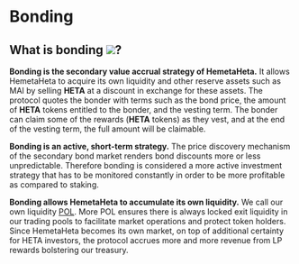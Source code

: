# Bonding

## What is bonding ![](../.gitbook/assets/favicon@2x.png)?

**Bonding is the secondary value accrual strategy of HemetaHeta.** It allows HemetaHeta to acquire its own liquidity and other reserve assets such as MAI by selling **HETA** at a discount in exchange for these assets. The protocol quotes the bonder with terms such as the bond price, the amount of **HETA** tokens entitled to the bonder, and the vesting term. The bonder can claim some of the rewards (**HETA** tokens) as they vest, and at the end of the vesting term, the full amount will be claimable.

**Bonding is an active, short-term strategy.** The price discovery mechanism of the secondary bond market renders bond discounts more or less unpredictable. Therefore bonding is considered a more active investment strategy that has to be monitored constantly in order to be more profitable as compared to staking.

**Bonding allows HemetaHeta to accumulate its own liquidity.** We call our own liquidity [POL](../references/glossary.md#pol). More POL ensures there is always locked exit liquidity in our trading pools to facilitate market operations and protect token holders. Since HemetaHeta becomes its own market, on top of additional certainty for HETA investors, the protocol accrues more and more revenue from LP rewards bolstering our treasury.
